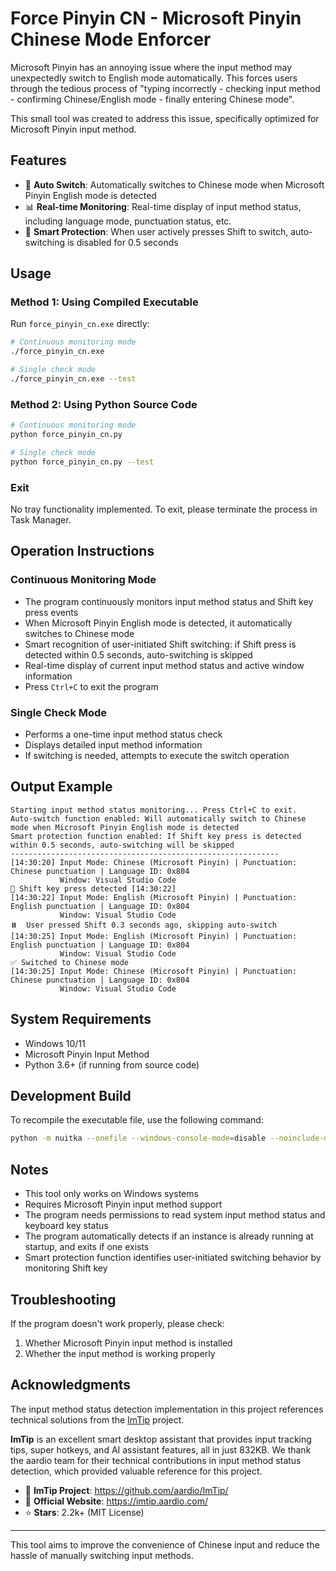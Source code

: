 # Force Pinyin CN - Microsoft Pinyin Chinese Mode Enforcer

Microsoft Pinyin has an annoying issue where the input method may unexpectedly switch to English mode automatically. This forces users through the tedious process of "typing incorrectly - checking input method - confirming Chinese/English mode - finally entering Chinese mode".

This small tool was created to address this issue, specifically optimized for Microsoft Pinyin input method.

## Features

- 🎯 **Auto Switch**: Automatically switches to Chinese mode when Microsoft Pinyin English mode is detected
- 📊 **Real-time Monitoring**: Real-time display of input method status, including language mode, punctuation status, etc.
- 🧠 **Smart Protection**: When user actively presses Shift to switch, auto-switching is disabled for 0.5 seconds

## Usage

### Method 1: Using Compiled Executable

Run `force_pinyin_cn.exe` directly:

```bash
# Continuous monitoring mode
./force_pinyin_cn.exe

# Single check mode
./force_pinyin_cn.exe --test
```

### Method 2: Using Python Source Code

```bash
# Continuous monitoring mode
python force_pinyin_cn.py

# Single check mode  
python force_pinyin_cn.py --test
```

### Exit
No tray functionality implemented. To exit, please terminate the process in Task Manager.

## Operation Instructions

### Continuous Monitoring Mode
- The program continuously monitors input method status and Shift key press events
- When Microsoft Pinyin English mode is detected, it automatically switches to Chinese mode
- Smart recognition of user-initiated Shift switching: if Shift press is detected within 0.5 seconds, auto-switching is skipped
- Real-time display of current input method status and active window information
- Press `Ctrl+C` to exit the program

### Single Check Mode
- Performs a one-time input method status check
- Displays detailed input method information
- If switching is needed, attempts to execute the switch operation

## Output Example

```
Starting input method status monitoring... Press Ctrl+C to exit.
Auto-switch function enabled: Will automatically switch to Chinese mode when Microsoft Pinyin English mode is detected
Smart protection function enabled: If Shift key press is detected within 0.5 seconds, auto-switching will be skipped
------------------------------------------------------------
[14:30:20] Input Mode: Chinese (Microsoft Pinyin) | Punctuation: Chinese punctuation | Language ID: 0x804
           Window: Visual Studio Code
🔄 Shift key press detected [14:30:22]
[14:30:22] Input Mode: English (Microsoft Pinyin) | Punctuation: English punctuation | Language ID: 0x804
           Window: Visual Studio Code
⏸️  User pressed Shift 0.3 seconds ago, skipping auto-switch
[14:30:25] Input Mode: English (Microsoft Pinyin) | Punctuation: English punctuation | Language ID: 0x804
           Window: Visual Studio Code
✅ Switched to Chinese mode
[14:30:25] Input Mode: Chinese (Microsoft Pinyin) | Punctuation: Chinese punctuation | Language ID: 0x804
           Window: Visual Studio Code
```

## System Requirements

- Windows 10/11
- Microsoft Pinyin Input Method
- Python 3.6+ (if running from source code)

## Development Build

To recompile the executable file, use the following command:

```bash
python -m nuitka --onefile --windows-console-mode=disable --noinclude-dlls=libcrypto-3.dll --windows-icon-from-ico=.\icon.ico force_pinyin_cn.py
```

## Notes

- This tool only works on Windows systems
- Requires Microsoft Pinyin input method support
- The program needs permissions to read system input method status and keyboard key status
- The program automatically detects if an instance is already running at startup, and exits if one exists
- Smart protection function identifies user-initiated switching behavior by monitoring Shift key

## Troubleshooting

If the program doesn't work properly, please check:
1. Whether Microsoft Pinyin input method is installed
2. Whether the input method is working properly

## Acknowledgments

The input method status detection implementation in this project references technical solutions from the [ImTip](https://github.com/aardio/ImTip/) project.

**ImTip** is an excellent smart desktop assistant that provides input tracking tips, super hotkeys, and AI assistant features, all in just 832KB. We thank the aardio team for their technical contributions in input method status detection, which provided valuable reference for this project.

- 🔗 **ImTip Project**: https://github.com/aardio/ImTip/
- 📖 **Official Website**: https://imtip.aardio.com/
- ⭐ **Stars**: 2.2k+ (MIT License)

---

This tool aims to improve the convenience of Chinese input and reduce the hassle of manually switching input methods. 